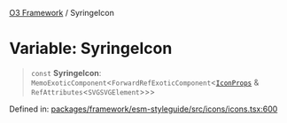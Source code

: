 [O3 Framework](../API.md) / SyringeIcon

# Variable: SyringeIcon

> `const` **SyringeIcon**: `MemoExoticComponent`\<`ForwardRefExoticComponent`\<[`IconProps`](../type-aliases/IconProps.md) & `RefAttributes`\<`SVGSVGElement`\>\>\>

Defined in: [packages/framework/esm-styleguide/src/icons/icons.tsx:600](https://github.com/its-kios09/openmrs-esm-core/blob/main/packages/framework/esm-styleguide/src/icons/icons.tsx#L600)
